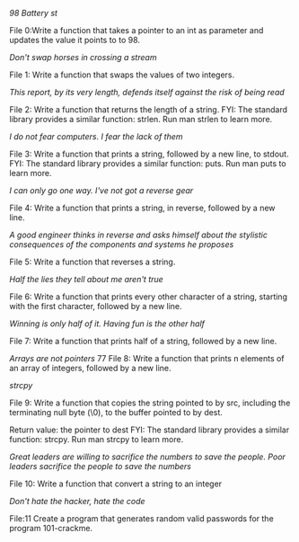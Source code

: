 *98 Battery st*

File 0:Write a function that takes a pointer to an int as parameter and updates the value it points to to 98.

*Don't swap horses in crossing a stream*

File 1: Write a function that swaps the values of two integers.

*This report, by its very length, defends itself against the risk of being read*

File 2: Write a function that returns the length of a string.
FYI: The standard library provides a similar function: strlen. Run man strlen to learn more.

*I do not fear computers. I fear the lack of them*

File 3: Write a function that prints a string, followed by a new line, to stdout.
FYI: The standard library provides a similar function: puts. Run man puts to learn more.

*I can only go one way. I've not got a reverse gear*

File 4: Write a function that prints a string, in reverse, followed by a new line.

*A good engineer thinks in reverse and asks himself about the stylistic consequences of the components and systems he proposes*

File 5: Write a function that reverses a string.

*Half the lies they tell about me aren't true*

File 6: Write a function that prints every other character of a string, starting with the first character, followed by a new line.

*Winning is only half of it. Having fun is the other half*

File 7: Write a function that prints half of a string, followed by a new line.

*Arrays are not pointers*
77
File 8: Write a function that prints n elements of an array of integers, followed by a new line.

*strcpy*

File 9: Write a function that copies the string pointed to by src, including the terminating null byte (\0), to the buffer pointed to by dest.

Return value: the pointer to dest
FYI: The standard library provides a similar function: strcpy. Run man strcpy to learn more.

*Great leaders are willing to sacrifice the numbers to save the people. Poor leaders sacrifice the people to save the numbers*

File 10: Write a function that convert a string to an integer


*Don't hate the hacker, hate the code*

File:11 Create a program that generates random valid passwords for the program 101-crackme.
